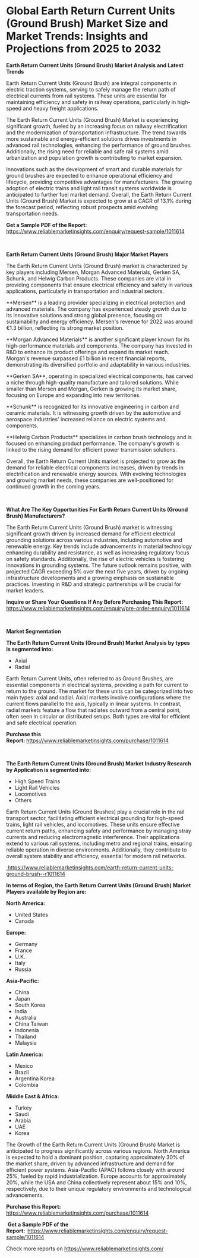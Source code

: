 <p><h1>Global Earth Return Current Units (Ground Brush) Market Size and Market Trends: Insights and Projections from 2025 to 2032</h1></p><p><strong>Earth Return Current Units (Ground Brush) Market Analysis and Latest Trends</strong></p>
<p><p>Earth Return Current Units (Ground Brush) are integral components in electric traction systems, serving to safely manage the return path of electrical currents from rail systems. These units are essential for maintaining efficiency and safety in railway operations, particularly in high-speed and heavy freight applications. </p><p>The Earth Return Current Units (Ground Brush) Market is experiencing significant growth, fueled by an increasing focus on railway electrification and the modernization of transportation infrastructure. The trend towards more sustainable and energy-efficient solutions drives investments in advanced rail technologies, enhancing the performance of ground brushes. Additionally, the rising need for reliable and safe rail systems amid urbanization and population growth is contributing to market expansion.</p><p>Innovations such as the development of smart and durable materials for ground brushes are expected to enhance operational efficiency and lifecycle, providing competitive advantages for manufacturers. The growing adoption of electric trains and light rail transit systems worldwide is anticipated to further fuel market demand. Overall, the Earth Return Current Units (Ground Brush) Market is expected to grow at a CAGR of 13.1% during the forecast period, reflecting robust prospects amid evolving transportation needs.</p></p>
<p><strong>Get a Sample PDF of the Report:&nbsp;</strong> <a href="https://www.reliablemarketinsights.com/enquiry/request-sample/1011614?utm_campaign=1558&utm_medium=2&utm_source=Github&utm_content=ia&utm_term=02032025&utm_id=earth-return-current-units-ground-brush">https://www.reliablemarketinsights.com/enquiry/request-sample/1011614</a></p>
<p>&nbsp;</p>
<p><strong>Earth Return Current Units (Ground Brush) Major Market Players</strong></p>
<p><p>The Earth Return Current Units (Ground Brush) market is characterized by key players including Mersen, Morgan Advanced Materials, Gerken SA, Schunk, and Helwig Carbon Products. These companies are vital in providing components that ensure electrical efficiency and safety in various applications, particularly in transportation and industrial sectors.</p><p>**Mersen** is a leading provider specializing in electrical protection and advanced materials. The company has experienced steady growth due to its innovative solutions and strong global presence, focusing on sustainability and energy efficiency. Mersen's revenue for 2022 was around €1.3 billion, reflecting its strong market position.</p><p>**Morgan Advanced Materials** is another significant player known for its high-performance materials and components. The company has invested in R&D to enhance its product offerings and expand its market reach. Morgan's revenue surpassed £1 billion in recent financial reports, demonstrating its diversified portfolio and adaptability in various industries.</p><p>**Gerken SA**, operating in specialized electrical components, has carved a niche through high-quality manufacture and tailored solutions. While smaller than Mersen and Morgan, Gerken is growing its market share, focusing on Europe and expanding into new territories.</p><p>**Schunk** is recognized for its innovative engineering in carbon and ceramic materials. It is witnessing growth driven by the automotive and aerospace industries' increased reliance on electric systems and components. </p><p>**Helwig Carbon Products** specializes in carbon brush technology and is focused on enhancing product performance. The company's growth is linked to the rising demand for efficient power transmission solutions.</p><p>Overall, the Earth Return Current Units market is projected to grow as the demand for reliable electrical components increases, driven by trends in electrification and renewable energy sources. With evolving technologies and growing market needs, these companies are well-positioned for continued growth in the coming years.</p></p>
<p>&nbsp;</p>
<p><strong>What Are The Key Opportunities For Earth Return Current Units (Ground Brush) Manufacturers?</strong></p>
<p><p>The Earth Return Current Units (Ground Brush) market is witnessing significant growth driven by increased demand for efficient electrical grounding solutions across various industries, including automotive and renewable energy. Key trends include advancements in material technology enhancing durability and resistance, as well as increasing regulatory focus on safety standards. Additionally, the rise of electric vehicles is fostering innovations in grounding systems. The future outlook remains positive, with projected CAGR exceeding 5% over the next five years, driven by ongoing infrastructure developments and a growing emphasis on sustainable practices. Investing in R&D and strategic partnerships will be crucial for market leaders.</p></p>
<p><strong>Inquire or Share Your Questions If Any Before Purchasing This Report:</strong> <a href="https://www.reliablemarketinsights.com/enquiry/pre-order-enquiry/1011614?utm_campaign=1558&utm_medium=2&utm_source=Github&utm_content=ia&utm_term=02032025&utm_id=earth-return-current-units-ground-brush">https://www.reliablemarketinsights.com/enquiry/pre-order-enquiry/1011614</a></p>
<p>&nbsp;</p>
<p><strong>Market Segmentation</strong></p>
<p><strong>The Earth Return Current Units (Ground Brush) Market Analysis by types is segmented into:</strong></p>
<p><ul><li>Axial</li><li>Radial</li></ul></p>
<p><p>Earth Return Current Units, often referred to as Ground Brushes, are essential components in electrical systems, providing a path for current to return to the ground. The market for these units can be categorized into two main types: axial and radial. Axial markets involve configurations where the current flows parallel to the axis, typically in linear systems. In contrast, radial markets feature a flow that radiates outward from a central point, often seen in circular or distributed setups. Both types are vital for efficient and safe electrical operation.</p></p>
<p><strong>Purchase this Report:&nbsp;</strong><a href="https://www.reliablemarketinsights.com/purchase/1011614?utm_campaign=1558&utm_medium=2&utm_source=Github&utm_content=ia&utm_term=02032025&utm_id=earth-return-current-units-ground-brush">https://www.reliablemarketinsights.com/purchase/1011614</a></p>
<p>&nbsp;</p>
<p><strong>The Earth Return Current Units (Ground Brush) Market Industry Research by Application is segmented into:</strong></p>
<p><ul><li>High Speed Trains</li><li>Light Rail Vehicles</li><li>Locomotives</li><li>Others</li></ul></p>
<p><p>Earth Return Current Units (Ground Brushes) play a crucial role in the rail transport sector, facilitating efficient electrical grounding for high-speed trains, light rail vehicles, and locomotives. These units ensure effective current return paths, enhancing safety and performance by managing stray currents and reducing electromagnetic interference. Their applications extend to various rail systems, including metro and regional trains, ensuring reliable operation in diverse environments. Additionally, they contribute to overall system stability and efficiency, essential for modern rail networks.</p></p>
<p><a href="https://www.reliablemarketinsights.com/earth-return-current-units-ground-brush--r1011614?utm_campaign=1558&utm_medium=2&utm_source=Github&utm_content=ia&utm_term=02032025&utm_id=earth-return-current-units-ground-brush">&nbsp;https://www.reliablemarketinsights.com/earth-return-current-units-ground-brush--r1011614</a></p>
<p><strong>In terms of Region, the Earth Return Current Units (Ground Brush) Market Players available by Region are:</strong></p>
<p>
    <p> <strong> North America: </strong>
        <ul>
            <li>United States</li>
            <li>Canada</li>
        </ul>
        </p> 
    <p> <strong> Europe: </strong>
        <ul>
            <li>Germany</li>
            <li>France</li>
            <li>U.K.</li>
            <li>Italy</li>
            <li>Russia</li>
        </ul>
        </p> 
    <p> <strong> Asia-Pacific: </strong>
        <ul>
            <li>China</li>
            <li>Japan</li>
            <li>South Korea</li>
            <li>India</li>
            <li>Australia</li>
            <li>China Taiwan</li>
            <li>Indonesia</li>
            <li>Thailand</li>
            <li>Malaysia</li>
        </ul>
        </p> 
    <p> <strong> Latin America: </strong>
        <ul>
            <li>Mexico</li>
            <li>Brazil</li>
            <li>Argentina Korea</li>
            <li>Colombia</li>
        </ul>
        </p> 
    <p> <strong> Middle East & Africa: </strong>
        <ul>
            <li>Turkey</li>
            <li>Saudi</li>
            <li>Arabia</li>
            <li>UAE</li>
            <li>Korea</li>
        </ul>
    </p>
    </p>
<p><p>The Growth of the Earth Return Current Units (Ground Brush) Market is anticipated to progress significantly across various regions. North America is expected to hold a dominant position, capturing approximately 30% of the market share, driven by advanced infrastructure and demand for efficient power systems. Asia-Pacific (APAC) follows closely with around 25%, fueled by rapid industrialization. Europe accounts for approximately 20%, while the USA and China collectively represent about 15% and 10%, respectively, due to their unique regulatory environments and technological advancements.</p></p>
<p><strong>Purchase this Report: </strong><a href="https://www.reliablemarketinsights.com/purchase/1011614?utm_campaign=1558&utm_medium=2&utm_source=Github&utm_content=ia&utm_term=02032025&utm_id=earth-return-current-units-ground-brush">https://www.reliablemarketinsights.com/purchase/1011614</a></p>
<p>&nbsp;<strong>Get a Sample PDF of the Report:&nbsp;&nbsp;</strong><a href="https://www.reliablemarketinsights.com/enquiry/request-sample/1011614?utm_campaign=1558&utm_medium=2&utm_source=Github&utm_content=ia&utm_term=02032025&utm_id=earth-return-current-units-ground-brush">https://www.reliablemarketinsights.com/enquiry/request-sample/1011614</a></p>
<p><strong></strong></p>
<p>Check more reports on <a href="https://www.reliablemarketinsights.com/?utm_campaign=1558&utm_medium=2&utm_source=Github&utm_content=ia&utm_term=02032025&utm_id=earth-return-current-units-ground-brush">https://www.reliablemarketinsights.com/</a></p>
